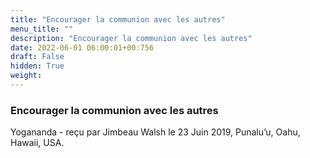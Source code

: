 ```yaml
---
title: "Encourager la communion avec les autres"
menu_title: ""
description: "Encourager la communion avec les autres"
date: 2022-06-01 06:00:01+00:756
draft: False
hidden: True
weight:
---
```

### Encourager la communion avec les autres

Yogananda - reçu par Jimbeau Walsh le 23 Juin 2019, Punalu’u, Oahu, Hawaii, USA.



